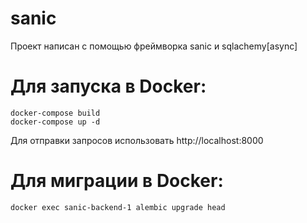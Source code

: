# sanic
Проект написан с помощью фреймворка sanic и sqlachemy[async]
# Для запуска в Docker:

```shell
docker-compose build
docker-compose up -d
```

Для отправки запросов использовать http://localhost:8000

# Для миграции в Docker:

```shell
docker exec sanic-backend-1 alembic upgrade head
```
